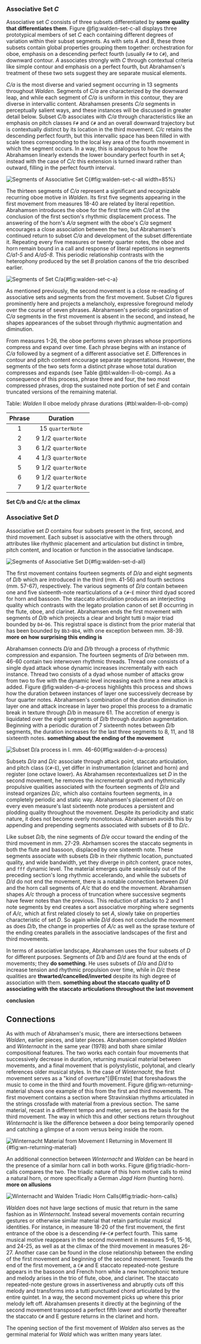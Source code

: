 ### Associative Set *C*

Associative set *C* consists of three subsets differentiated by **some quality that differentiates them**. Figure @fig:walden-set-c-all displays three prototypical members of set *C* each containing different degrees of variation within their subset segments. As with sets *A* and *B*, these three subsets contain global properties grouping them together: orchestration for oboe, emphasis on a descending perfect fourth (usually `F#` to `C#`), and downward contour. *A* associates strongly with *C* through contextual criteria like simple contour and emphasis on a perfect fourth, but Abrahamsen's treatment of these two sets suggest they are separate musical elements.

*C/a* is the most diverse and varied segment occurring in 13 segments throughout *Walden*. Segments of *C/a* are characterized by the downward leap, and while each segment of *C/a* is uniform in this contour, they are diverse in intervallic content. Abrahamsen presents *C/a* segments in perceptually salient ways, and these instances will be discussed in greater detail below. Subset *C/b* associates with *C/a* through characteristics like an emphasis on pitch classes `F#` and `C#` and an overall downward trajectory but is contextually distinct by its location in the third movement. *C/c* retains the descending perfect fourth, but this intervallic space has been filled in with scale tones corresponding to the local key area of the fourth movement in which the segment occurs. In a way, this is analogous to how the Abrahamsen linearly extends the lower boundary perfect fourth in set *A*; instead with the case of *C/c* this extension is turned inward rather than outward, filling in the perfect fourth interval.

![Segments of Associative Set *C*](/Volumes/Data/Dropbox/Composition/Current-Projects/dissertation-paper/figures/walden-associative-set-c-all.png){#fig:walden-set-c-all width=85%}

The thirteen segments of *C/a* represent a significant and recognizable recurring oboe motive in *Walden*. Its first five segments appearing in the first movement from measures 18-40 are related by literal repetition. Abrahamsen introduces the oboe for the first time with *C/a1* at the conclusion of the first section's rhythmic displacement process. The answering of the horn's *A/a* segment with the oboe's *C/a* segment encourages a close association between the two, but Abrahamsen's continued return to subset *C/a* and development of the subset differentiate it. Repeating every five measures or twenty quarter notes, the oboe and horn remain bound in a call and response of literal repetitions in segments *C/a1-5* and *A/a5-8*. This periodic relationship contrasts with the heterophony produced by the set *B* prolation canons of the trio described earlier.

![Segments of Set *C/a*](/Volumes/Data/Dropbox/Composition/Current-Projects/dissertation-paper/figures/walden-set-c-a.png){#fig:walden-set-c-a}

As mentioned previously, the second movement is a close re-reading of associative sets and segments from the first movement. Subset *C/a* figures prominently here and projects a melancholy, expressive foreground melody over the course of seven phrases. Abrahamsen's periodic organization of *C/a* segments in the first movement is absent in the second, and instead, he shapes appearances of the subset through rhythmic augmentation and diminution.

From measures 1-26, the oboe performs seven phrases whose proportions compress and expand over time. Each phrase begins with an instance of *C/a* followed by a segment of a different associative set *E*. Differences in contour and pitch content encourage separate segmentations. However, the segments of the two sets form a distinct phrase whose total duration compresses and expands (see Table @tbl:walden-II-ob-comp). As a consequence of this process, phrase three and four, the two most compressed phrases, drop the sustained note portion of set *E* and contain truncated versions of the remaining material.

Table: *Walden* II oboe melody phrase durations {#tbl:walden-II-ob-comp}

| Phrase |      Duration       |
|:------:|:-------------------:|
|   1    |  15 `quarterNote`   |
|   2    | 9 1/2 `quarterNote` |
|   3    | 6 1/2 `quarterNote` |
|   4    | 4 1/3 `quarterNote` |
|   5    | 9 1/2 `quarterNote` |
|   6    | 9 1/2 `quarterNote` |
|   7    | 9 1/2 `quarterNote` |

**Set C/b and C/c at the climax**

### Associative Set *D*

Associative set *D* contains four subsets present in the first, second, and third movement. Each subset is associative with the others through attributes like rhythmic placement and articulation but distinct in timbre, pitch content, and location or function in the associative landscape.

![Segments of Associative Set *D*](/Volumes/Data/Dropbox/Composition/Current-Projects/dissertation-paper/figures/walden-associative-set-d-all.png){#fig:walden-set-d-all}

The first movement contains fourteen segments of *D/a* and eight segments of *D/b* which are introduced in the third (mm. 41-56) and fourth sections (mm. 57-67), respectively. The various segments of *D/a* contain between one and five sixteenth-note rearticulations of a `C#`-`E` minor third dyad scored for horn and bassoon. The staccato articulation produces an interjecting quality which contrasts with the legato prolation canon of set *B* occurring in the flute, oboe, and clarinet. Abrahamsen ends the first movement with segments of *D/b* which projects a clear and bright tutti `D` major triad bounded by `D4`-`D6`. This registral space is distinct from the prior material that has been bounded by `Bb3`-`Bb4`, with one exception between mm. 38-39. **more on how surprising this ending is**

Abrahamsen connects *D/a* and *D/b* through a process of rhythmic compression and expansion. The fourteen segments of *D/a* between mm. 46-60 contain two interwoven rhythmic threads. Thread one consists of a single dyad attack whose dynamic increases incrementally with each instance. Thread two consists of a dyad whose number of attacks grow from two to five with the dynamic level increasing each time a new attack is added. Figure @fig:walden-d-a-process highlights this process and shows how the duration between instances of layer one successively decrease by four quarter notes. Abrahamsen's combination of the duration diminution in layer one and attack increase in layer two propel this process to a dramatic break in texture through *D/b* in measure 61. The accretion of energy is liquidated over the eight segments of *D/b* through duration augmentation. Beginning with a periodic duration of 7 sixteenth notes between *D/b* segments, the duration increases for the last three segments to 8, 11, and 18 sixteenth notes. **something about the ending of the movement**

![Subset *D/a* process in I. mm. 46-60](/Volumes/Data/Dropbox/Composition/Current-Projects/dissertation-paper/figures/walden-I-set-d-a-process.png){#fig:walden-d-a-process}

Subsets *D/a* and *D/c* associate through attack point, staccato articulation, and pitch class (`C#`-`E`), yet differ in instrumentation (clarinet and horn) and register (one octave lower). As Abrahamsen recontextualizes set *D* in the second movement, he removes the incremental growth and rhythmically propulsive qualities associated with the fourteen segments of *D/a* and instead organizes *D/c*, which also contains fourteen segments, in a completely periodic and static way. Abrahamsen's placement of *D/c* on every even measure's last sixteenth note produces a persistent and plodding quality throughout the movement. Despite its periodicity and static nature, it does not become overly monotonous. Abrahamsen avoids this by appending and prepending segments associated with subsets of *B* to *D/c*.

Like subset *D/b*, the nine segments of *D/e* occur toward the ending of the third movement in mm. 27-29. Abrhamsen scores the staccato segments in both the flute and bassoon, displaced by one sixteenth note. These segments associate with subsets *D/b* in their rhythmic location, punctuated quality, and wide bandwidth, yet they diverge in pitch content, grace notes, and `fff` dynamic level. The material emerges quite seamlessly out of the preceding section's long rhythmic accelerando, and while the subsets of *D/d* do not end the movement, there is a notable connection between *D/d* and the horn call segments of *A/c* that do end the movement. Abrahamsen shapes *A/c* through a process of truncation where successive segments have fewer notes than the previous. This reduction of attacks to 2 and 1 note segments by end creates a sort associative morphing where segments of *A/c*, which at first related closely to set *A*, slowly take on properties characteristic of set *D*. So again while *D/d* does not conclude the movement as does *D/b*, the change in properties of *A/c* as well as the sprase texture of the ending creates parallels in the associative landscapes of the first and third movements.

In terms of associative landscape, Abrahamsen uses the four subsets of *D* for different purposes. Segments of *D/b* and *D/d* are found at the ends of movements; they **do something**. He uses subsets of *D/a* and *D/d* to increase tension and rhythmic propulsion over time, while in *D/c* these qualities are **thwarted/cancelled/inverted** despite its high degree of association with them. **something about the staccato quality of D associating with the staccato articulations throughout the last movement**

**conclusion**

## Connections

<!-- ### Connections to Other Music -->

As with much of Abrahamsen's music, there are intersections between *Walden*, earlier pieces, and later pieces. Abrahamsen completed *Walden* and *Winternacht* in the same year (1978) and both share similar compositional features. The two works each contain four movements that successively decrease in duration, returning musical material between movements, and a final movement that is polystylistic, polytonal, and clearly references older musical styles. In the case of *Winternacht*, the first movement serves as a "kind of overture"[@Ernste] that foreshadows the music to come in the third and fourth movement. Figure @fig:wn-returning-material shows one example of this from the first and third movements. The first movement contains a section where Stravinskian rhythms articulated in the strings crossfade with material from a previous section. The same material, recast in a different tempo and meter, serves as the basis for the third movement. The way in which this and other sections return throughout *Winternacht* is like the difference between a door being temporarily opened and catching a glimpse of a room versus being inside the room.

![*Winternacht* Material from Movement I Returning in Movement III](/Volumes/Data/Dropbox/Composition/Current-Projects/dissertation-paper/figures/winternacht-returning-material.png){#fig:wn-returning-material}

An additional connection between *Winternacht* and *Walden* can be heard in the presence of a similar horn call in both works. Figure @fig:triadic-horn-calls compares the two. The triadic nature of this horn motive calls to mind a natural horn, or more specifically a German *Jagd Horn* (hunting horn). **more on allusions**

<!-- In his dissertation on Ligeti's *Hamburg Concerto*, composer Anthony Cheung discusses -->

![*Winternacht* and *Walden* Triadic Horn Calls](/Volumes/Data/Dropbox/Composition/Current-Projects/dissertation-paper/figures/temporary.png){#fig:triadic-horn-calls}

*Walden* does not have large sections of music that return in the same fashion as in *Winternacht*. Instead several movements contain recurring gestures or otherwise similar material that retain particular musical identities. For instance, in measure 18-20 of the first movement, the first entrance of the oboe is a descending `F#`-`C#` perfect fourth. This same musical motive reappears in the second movement in measures 5-6, 15-16, and 24-25, as well as at the climax of the third movement in measures 26-27. Another case can be found in the close relationship between the ending of the first movement and beginning of the second movement. Towards the end of the first movement, a `C#` and E staccato repeated-note gesture appears in the bassoon and French horn while a new homophonic texture and melody arises in the trio of flute, oboe, and clarinet. The staccato repeated-note gesture grows in assertiveness and abruptly cuts off this melody and transforms into a tutti punctuated chord articulated by the entire quintet. In a way, the second movement picks up where this prior melody left off. Abrahamsen presents it directly at the beginning of the second movement transposed a perfect fifth lower and shortly thereafter the staccato `C#` and E gesture returns in the clarinet and horn.

The opening section of the first movement of *Walden* also serves as the germinal material for *Wald* which was written many years later.

